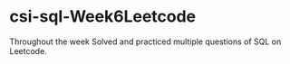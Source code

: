 # csi-sql-Week6Leetcode
Throughout the week Solved and practiced multiple questions of SQL on Leetcode. 
